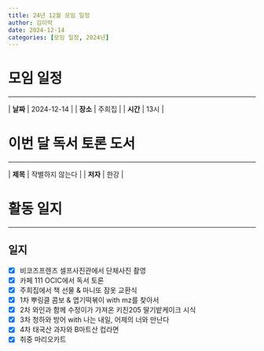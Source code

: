 ```yaml
---
title: 24년 12월 모임 일정
author: 김이박
date: 2024-12-14
categories: [모임 일정, 2024년]
---
```


# **모임 일정**
---

| **날짜** | 2024-12-14 |
| **장소** | 주희집        |
| **시간** | 13시   |


# **이번 달 독서 토론 도서**
---

| **제목** | 작별하지 않는다 |
| **저자** | 한강   |

# **활동 일지**
---
## **일지**  
  - [x] 비코즈프렌즈 셀프사진관에서 단체사진 촬영
  - [x] 카페 111 OCIC에서 독서 토론
  - [x] 주희집에서 책 선물 & 마니또 잠옷 교환식
  - [x] 1차 뿌링클 콤보 & 엽기떡볶이 with mz를 찾아서
  - [x] 2차 와인과 함께 수정이가 가져온 키친205 딸기밭케이크 시식
  - [x] 3차 청하와 방어 with 나는 내일, 어제의 너와 만난다
  - [x] 4차 태국산 과자와 B마트산 컵라면
  - [x] 취중 마리오카트
